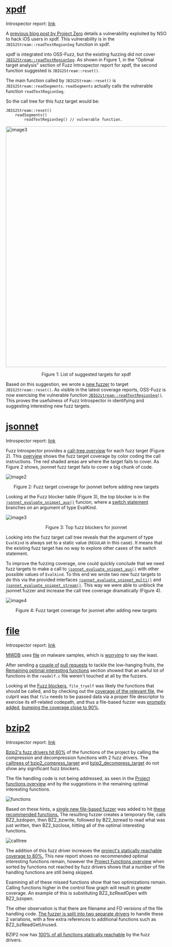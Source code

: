 # [xpdf](https://storage.googleapis.com/oss-fuzz-introspector/xpdf/inspector-report/20220321/fuzz_report.html)
Introspector report: [link](https://storage.googleapis.com/oss-fuzz-introspector/xpdf/inspector-report/20220321/fuzz_report.html)

A [previous blog post by Project Zero](https://googleprojectzero.blogspot.com/2021/12/a-deep-dive-into-nso-zero-click.html)
details a vulnerability exploited by NSO to hack iOS users in xpdf. This vulnerability is in the `JBIG2Stream::readTextRegionSeg`
function in xpdf.

xpdf is integrated into OSS-Fuzz, but the existing fuzzing did not cover [`JBIG2Stream::readTextRegionSeg`](https://storage.googleapis.com/oss-fuzz-coverage/xpdf/reports/20220331/linux/src/xpdf-4.03/xpdf/JBIG2Stream.cc.html#L1953).
As shown in Figure 1, in the "Optimal target analysis" section of Fuzz Introspector report for xpdf, the
second function suggested is `JBIG2Stream::reset()`.

The main function called by `JBIG2Stream::reset()` is `JBIG2Stream::readSegments`.
`readSegments` actually calls the vulnerable function `readTextRegionSeg`.

So the call tree for this fuzz target would be: 
```
JBIG2Stream::reset()
	readSegments()
		readTextRegionSeg() // vulnerable function.
```

<img width="754" alt="image3" src="https://user-images.githubusercontent.com/759062/165666092-1415fa68-4a9f-4b8f-afad-b18f45d67bcc.png">


<p align="center">Figure 1: List of suggested targets for xpdf</p>

Based on this suggestion, we wrote a [new fuzzer](https://github.com/google/oss-fuzz/blob/master/projects/xpdf/fuzz_JBIG2.cc) to target `JBIG2Stream::reset()`. As visible in the latest coverage reports, OSS-Fuzz is now exercising the vulnerable
function [`JBIG2stream::readTextRegionSeg()`](https://storage.googleapis.com/oss-fuzz-coverage/xpdf/reports-by-target/20220412/fuzz_JBIG2/linux/src/xpdf-4.03/xpdf/JBIG2Stream.cc.html#L1953).
This proves the usefulness of Fuzz Introspector in identifying and suggesting interesting new fuzz targets.

# [jsonnet](https://oss-fuzz-introspector.storage.googleapis.com/jsonnet/inspector-report/20220315/fuzz_report.html)

Introspector report: [link](https://oss-fuzz-introspector.storage.googleapis.com/jsonnet/inspector-report/20220315/fuzz_report.html)

Fuzz Introspector provides a [call-tree overview](https://oss-fuzz-introspector.storage.googleapis.com/jsonnet/inspector-report/20220315/fuzz_report.html#call_tree_0) for each fuzz target (Figure 2).
This [overview](https://github.com/ossf/fuzz-introspector/blob/main/doc/Glossary.md#call-tree-overview)
shows the fuzz target coverage by color coding the call instructions. The red shaded areas are where the target fails to cover.
As Figure 2 shows, jsonnet fuzz target fails to cover a big chunk of code.

![image2](https://user-images.githubusercontent.com/759062/165666474-6d631019-8cb5-42ae-8e5b-94d8c3dbbc73.png)

<p align="center">Figure 2: Fuzz target coverage for jsonnet before adding new targets</p>

Looking at the Fuzz blocker table (Figure 3), the top blocker is in  the [`jsonnet_evaluate_snippet_aux()`](https://storage.googleapis.com/oss-fuzz-coverage/jsonnet/reports/20220314/linux/src/jsonnet/core/libjsonnet.cpp.html#L482) funcion,
where a [switch statement](https://storage.googleapis.com/oss-fuzz-coverage/jsonnet/reports/20220314/linux/src/jsonnet/core/libjsonnet.cpp.html#L501) branches on an argument of type EvalKind. 

![image3](https://user-images.githubusercontent.com/19780488/166503231-d698f922-95ea-45d4-b93f-7d40477d1edd.png)

<p align="center">Figure 3: Top fuzz blockers for jsonnet</p>

Looking into the fuzz target call tree reveals that the argument of type `EvalKind`
is always set to a static value (`REGULAR` in this case).
It means that the existing fuzz target has no way to explore other cases of the switch statement. 

To improve the fuzzing coverage, one could quickly conclude that we need fuzz targets to
make a call to [`jsonnet_evaluate_snippet_aux()`](https://storage.googleapis.com/oss-fuzz-coverage/jsonnet/reports/20220314/linux/src/jsonnet/core/libjsonnet.cpp.html#L482)
with other possible values of `Evalkind`. To this end we wrote two new fuzz targets to do
this via the provided interfaces
[`jsonnet_evaluate_snippet_multi()`](https://storage.googleapis.com/oss-fuzz-coverage/jsonnet/reports/20220314/linux/src/jsonnet/core/libjsonnet.cpp.html#L669)
and  [`jsonnet_evaluate_snippet_stream()`](https://storage.googleapis.com/oss-fuzz-coverage/jsonnet/reports/20220314/linux/src/jsonnet/core/libjsonnet.cpp.html#L678). 
This way we were able to unblock the jsonnet fuzzer and increase the call tree coverage dramatically (Figure 4). 

![image4](https://user-images.githubusercontent.com/759062/165666703-c9ab3fde-4629-49db-bd2b-f2d6e4fc8b03.png)

<p align="center">Figure 4: Fuzz target coverage for jsonnet after adding new targets</p>

# [file](https://storage.googleapis.com/oss-fuzz-introspector/file/inspector-report/20220329/fuzz_report.html)
Introspector report: [link](https://storage.googleapis.com/oss-fuzz-introspector/file/inspector-report/20220329/fuzz_report.html)

[MWDB](https://github.com/CERT-Polska/mwdb-core) uses [file](https://github.com/file/file)
on malware samples, which is [worrying](https://github.com/CERT-Polska/mwdb-core/issues/671) to say the least.

After sending [a]( https://github.com/google/oss-fuzz/pull/8536)
[couple of](https://github.com/google/oss-fuzz/pull/8535)
[pull requests](https://github.com/google/oss-fuzz/pull/8533) to tackle the low-hanging fruits,
the [Remaining optimal interesting
functions](https://storage.googleapis.com/oss-fuzz-introspector/file/inspector-report/20220901/fuzz_report.html#Analyses-and-suggestions)
section showed that an awful lot of functions in the `readelf.c` file weren't touched
at all by the fuzzers.

Looking at the [Fuzz blockers](https://storage.googleapis.com/oss-fuzz-introspector/file/inspector-report/20220901/fuzz_report.html#fuzz_blocker0),
`file_tryelf` was likely the functions that should be called, and by checking out the
[coverage of the relevant file](https://storage.googleapis.com/oss-fuzz-coverage/file/reports/20220901/linux/src/file/src/funcs.c.html#L421),
the culprit was that `file` needs to be passed data via a proper file descriptor
to exercise its elf-related codepath, and thus a file-based fuzzer was [promptly added](https://github.com/google/oss-fuzz/pull/8542),
[bumping the coverage close to 90%]( https://storage.googleapis.com/oss-fuzz-introspector/file/inspector-report/20220930/fuzz_report.html ).

# [bzip2](https://storage.googleapis.com/oss-fuzz-introspector/bzip2/inspector-report/20221103/fuzz_report.html)

Introspector report: [link](https://storage.googleapis.com/oss-fuzz-introspector/bzip2/inspector-report/20221016/fuzz_report.html)

[Bzip2's fuzz drivers hit 60%](https://storage.googleapis.com/oss-fuzz-introspector/bzip2/inspector-report/20221016/fuzz_report.html) of the functions of the project by calling the compression and decompression functions with 2 fuzz drivers. The [calltrees of bzip2_compress_target](https://storage.googleapis.com/oss-fuzz-introspector/bzip2/inspector-report/20221015/calltree_view_0.html) and [bzip2_decompress_target](https://storage.googleapis.com/oss-fuzz-introspector/bzip2/inspector-report/20221015/calltree_view_1.html) do not show any significant fuzz blockers. 

The file handling code is not being addressed, as seen in the [Project functions  overview](https://storage.googleapis.com/oss-fuzz-introspector/bzip2/inspector-report/20221015/fuzz_report.html#Project-functions-overview) and by the suggestions in the remaining optimal interesting functions.

![functions](https://user-images.githubusercontent.com/5808510/196543962-b65e4197-6f74-4d2c-b6f9-e12d3a9be034.png)

Based on these hints, a [single new file-based fuzzer](https://github.com/google/oss-fuzz/pull/8790) was added to hit [these recommended functions.](https://github.com/libarchive/bzip2/blob/master/bzlib.c)  The resulting fuzzer creates a temporary file, calls BZ2_bzdopen, then BZ2_bzwrite, followed by BZ2_bzread to read what was just written, then BZ2_bzclose, hitting all of the optimal interesting functions.

![calltree](https://user-images.githubusercontent.com/5808510/196543332-4c0554ac-43e9-4c16-8452-df79524608a8.png)

The addition of this fuzz driver increases the [project's statically reachable  coverage to 80%.](https://storage.googleapis.com/oss-fuzz-introspector/bzip2/inspector-report/20221019/fuzz_report.html)  This new report shows no recommended optimal interesting functions remain, however the [Project Functions overview](https://storage.googleapis.com/oss-fuzz-introspector/bzip2/inspector-report/20221019/fuzz_report.html#Project-functions-overview) when sorted by functions not reached by fuzz drivers shows that a number of file handling functions are still being skipped. 

Examining all of these missed functions show that two optimizations remain.    Calling functions higher in the control flow graph will result in greater coverage.  An example of this is substituting BZ2_bzReadOpen with BZ2_bzopen.

The other observation is that there are filename and FD versions of the file handling code.  [The fuzzer is split into two separate drivers](https://github.com/google/oss-fuzz/pull/8858) to handle these 2 variations, with a few extra references to additional functions such as BZ2_bzReadGetUnused.

BZIP2 now has [100% of all functions statically reachable](https://storage.googleapis.com/oss-fuzz-introspector/bzip2/inspector-report/20221103/fuzz_report.html) by the fuzz drivers.

